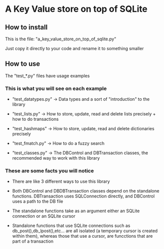 # A Key Value store on top of SQLite

## How to install

This is the file: "a_key_value_store_on_top_of_sqlite.py"

Just copy it directly to your code and rename it to something smaller

## How to use

The "test_*.py" files have usage examples

### This is what you will see on each example

- "test_datatypes.py" → Data types and a sort of "introduction" to the library

- "test_lists.py" → How to store, update, read and delete lists precisely + how to do transactions

- "test_hashmaps" → How to store, update, read and delete dictionaries precisely

- "test_fmatch.py" → How to do a fuzzy search

- "test_classes.py" → The DBControl and DBTransaction classes, the recommended way to work with this library

### These are some facts you will notice

- There are like 3 different ways to use this library

- Both DBControl and DBDBTransaction classes depend on the standalone functions. DBTransaction uses SQLConnection directly, and DBControl uses a path to the DB file

- The standalone functions take as an argument either an SQLite connection or an SQLite cursor

- Standalone functions that use SQLite connections such as db_post(),db_lpost(),etc... are all isolated (a temporary cursor is created within them), whereas those that use a cursor, are funcctions that are part of a transaction
